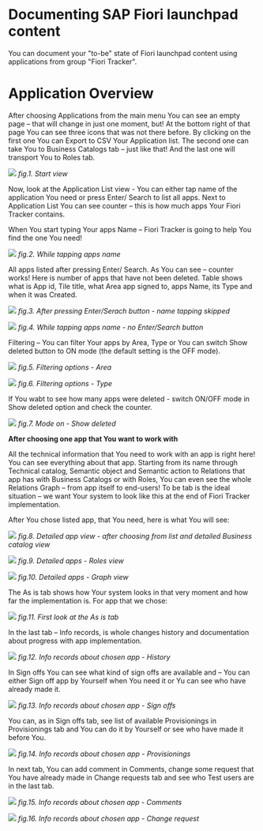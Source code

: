 # Documenting SAP Fiori launchpad content

You can document your "to-be" state of Fiori launchpad content using applications from group "Fiori Tracker".

# Application Overview

After choosing Applications from the main menu You can see an empty page – that will change in just one moment, but! At the bottom right of that page You can see three icons that was not there before. 
By clicking on the first one You can Export to CSV Your Application list. The second one can take You to Business Catalogs tab – just like that! And the last one will transport You to Roles tab. 

![](../res/start_view.png)
*fig.1. Start view*

Now, look at the Application List view - You can either tap name of the application You need or press Enter/ Search to list all apps. Next to Application List You can see counter – this is how much apps Your Fiori Tracker contains. 

When You start typing Your apps Name – Fiori Tracker is going to help You find the one You need!

![](../res/while_tapping_apps_name.png)
*fig.2. While tapping apps name*

All apps listed after pressing Enter/ Search. As You can see – counter works! Here is number of apps that have not been deleted.  Table shows what is App id, Tile title, what Area app signed to, apps Name, its Type and when it was Created. 

![](../res/after_pressing_enter_view.png)
*fig.3. After pressing Enter/Serach button - name tapping skipped*

![](../res/while_tapping_apps_name.png)
*fig.4. While tapping apps name - no Enter/Search button*

Filtering – You can filter Your apps by Area, Type or You can switch Show deleted button to ON mode (the default setting is the OFF mode).

![](../res/filtering_options_area.png)
*fig.5. Filtering options - Area*

![](../res/filtering_options_type.png)
*fig.6. Filtering options - Type*

If You wabt to see how many apps were deleted - switch ON/OFF mode in Show deleted option and check the counter. 

![](/../res/mode_on_show_deleted_check_counter.png)
*fig.7. Mode on - Show deleted*

**After choosing one app that You want to work with**

All the technical information that You need to work with an app is right here! You can see everything about that app. Starting from its name through Technical catalog, Semantic object and Semantic action to Relations that app has with Business Catalogs or with Roles, You can even see the whole Relations Graph – from app itself to end-users! 
To be tab is the ideal situation – we want Your system to look like this at the end of Fiori Tracker implementation.  

After You chose listed app, that You need, here is what You will see:

![](../res/detailed_app_view_business_catalog.png)
*fig.8. Detailed app view - after choosing from list and detailed Business catalog view*

![](../res/detailed_app_view_roles.png)
*fig.9. Detailed apps - Roles view*

![](../res/detailed_apps_view_graph.png)
*fig.10. Detailed apps - Graph view*

The As is tab shows how Your system looks in that very moment and how far the implementation is. For app that we chose:

![](../res/first_look_as_is_tab.png)
*fig.11. First look at the As is tab*

In the last tab – Info records, is whole changes history and documentation about progress with app implementation.

![](../res/info_records_history.png)
*fig.12. Info records about chosen app - History*

In Sign offs You can see what kind of sign offs are available and – You can either Sign off app by Yourself when You need it or Yu can see who have already made it. 

![](../res/info_records_sign_offs.png)
*fig.13. Info records about chosen app - Sign offs*

You can, as in Sign offs tab, see list of available Provisionings in Provisionings tab and You can do it by Yourself or see who have made it before You.  

![](../res/info_records_provisionings.png)
*fig.14. Info records about chosen app - Provisionings*

In next tab, You can add comment in Comments, change some request that You have already made in Change requests tab and see who Test users are in the last tab. 

![](../res/info_records_comment.png)
*fig.15. Info records about chosen app - Comments*

![](../res/info_records_change_request.png)
*fig.16. Info records about chosen app - Change request*




















